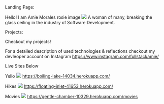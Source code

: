 Landing Page: 

Hello! 
I am Amie Morales 
rosie image <img className="rosie-img" src="images/rosie.png"/>
A woman of many, breaking the glass ceiling in the industry of Software Development.


Projects: 

Checkout my projects! 

For a detailed description of used technologies & reflections checkout my devleoper account on Instagram
https://www.instagram.com/fullstackamie/


Live Sites Below

Yello
<img className="rosie-img" src="images/yello.png"/>
https://boiling-lake-14034.herokuapp.com/



Hikes
<img className="rosie-img" src="images/hike.png"/>
https://floating-inlet-41653.herokuapp.com/


Movies 
<img className="rosie-img" src="images/hike.png"/>
https://gentle-chamber-10329.herokuapp.com/movies